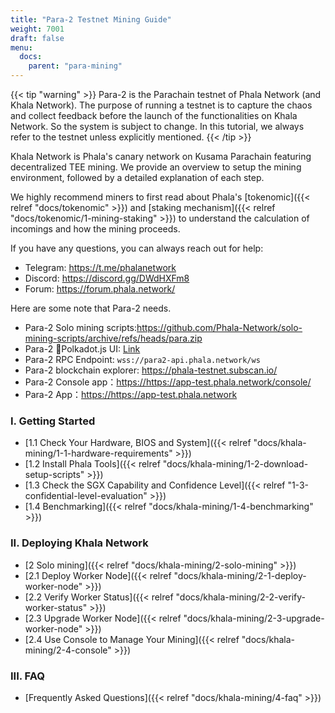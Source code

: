 ```yaml
---
title: "Para-2 Testnet Mining Guide"
weight: 7001
draft: false
menu:
  docs:
    parent: "para-mining"
---
```


{{< tip "warning" >}}
Para-2 is the Parachain testnet of Phala Network (and Khala Network). The purpose of running a testnet is to capture the chaos and collect feedback before the launch of the functionalities on Khala Network. So the system is subject to change. In this tutorial, we always refer to the testnet unless explicitly mentioned.
{{< /tip >}}

Khala Network is Phala's canary network on Kusama Parachain featuring decentralized TEE mining. We provide an overview to setup the mining environment, followed by a detailed explanation of each step.

We highly recommend miners to first read about Phala's [tokenomic]({{< relref "docs/tokenomic" >}}) and [staking mechanism]({{< relref "docs/tokenomic/1-mining-staking" >}}) to understand the calculation of incomings and how the mining proceeds.

If you have any questions, you can always reach out for help:

- Telegram: https://t.me/phalanetwork
- Discord: https://discord.gg/DWdHXFm8
- Forum: https://forum.phala.network/

Here are some note that Para-2 needs.

- Para-2 Solo mining scripts:<https://github.com/Phala-Network/solo-mining-scripts/archive/refs/heads/para.zip>
- Para-2 Polkadot.js UI: [Link](https://polkadot.js.org/apps/?rpc=wss%3A%2F%2Fpara2-api.phala.network%2Fws#/explorer)
- Para-2 RPC Endpoint: `wss://para2-api.phala.network/ws`
- Para-2 blockchain explorer: <https://phala-testnet.subscan.io/>
- Para-2 Console app：<https://https://app-test.phala.network/console/>
- Para-2 App：<https://https://app-test.phala.network>

### I. Getting Started

- [1.1 Check Your Hardware, BIOS and System]({{< relref "docs/khala-mining/1-1-hardware-requirements" >}})
- [1.2 Install Phala Tools]({{< relref "docs/khala-mining/1-2-download-setup-scripts" >}})
- [1.3 Check the SGX Capability and Confidence Level]({{< relref "1-3-confidential-level-evaluation" >}})
- [1.4 Benchmarking]({{< relref "docs/khala-mining/1-4-benchmarking" >}})

### II. Deploying Khala Network

- [2 Solo mining]({{< relref "docs/khala-mining/2-solo-mining" >}})
- [2.1 Deploy Worker Node]({{< relref "docs/khala-mining/2-1-deploy-worker-node" >}})
- [2.2 Verify Worker Status]({{< relref "docs/khala-mining/2-2-verify-worker-status" >}})
- [2.3 Upgrade Worker Node]({{< relref "docs/khala-mining/2-3-upgrade-worker-node" >}})
- [2.4 Use Console to Manage Your Mining]({{< relref "docs/khala-mining/2-4-console" >}})

### III. FAQ

- [Frequently Asked Questions]({{< relref "docs/khala-mining/4-faq" >}})
